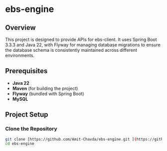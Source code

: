 # ebs-engine

## Overview

This project is designed to provide APIs for ebs-client. It uses Spring Boot 3.3.3 and Java 22, with Flyway for managing database migrations to ensure the database schema is consistently maintained across different environments.

## Prerequisites

- **Java 22**
- **Maven** (for building the project)
- **Flyway** (bundled with Spring Boot)
- **MySQL**

## Project Setup

### Clone the Repository

```bash
git clone [https://github.com/Amit-Chavda/ebs-engine.git ](https://github.com/Amit-Chavda/ebs-engine.git )
cd ebs-engine
